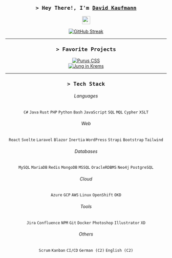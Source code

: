 <div align="center">

<!--<img align="left" src="https://user-images.githubusercontent.com/65187002/144930161-2f783401-8d27-4fdf-a2f7-cc0ba32f1f1f.gif" width="20%" style="display:inline;">
<img align="right" src="https://user-images.githubusercontent.com/65187002/144930161-2f783401-8d27-4fdf-a2f7-cc0ba32f1f1f.gif" width="20%" style="display:inline;">-->


<h3>
        <samp>&gt; Hey There!, I'm
                <b><a target="_blank" href="https://david.kaufmann.dev/">David Kaufmann</a></b>
        </samp>
</h3>


<img src="https://media.giphy.com/media/hvRJCLFzcasrR4ia7z/giphy.gif" width="25px"> 

[![GitHub Streak](https://streak-stats.demolab.com?user=kaufmann-dev&theme=dracula&hide_border=true)](https://git.io/streak-stats)
<!--<a href="https://git.io/streak-stats"><img src="https://streak-stats.demolab.com?user=kaufmann-dev&theme=dracula" alt="GitHub Streak" /></a>-->



<!--<img src="https://i.imgur.com/dBaSKWF.gif" height="20" width="100%">-->
<hr>

<h3 align="center">
        <samp>&gt; Favorite Projects
        </samp>
</h3>


[![Purus CSS](https://github-readme-stats.vercel.app/api/pin/?username=kaufmann-dev&repo=PurusCss&theme=dracula&hide_border=true)](https://github.com/kaufmann-dev/PurusCss)<br>
[![Jung in Krems](https://github-readme-stats.vercel.app/api/pin/?username=kaufmann-dev&repo=JungInKrems&theme=dracula&hide_border=true)](https://github.com/kaufmann-dev/JungInKrems)


<!--<img src="https://i.imgur.com/dBaSKWF.gif" height="20" width="100%">-->
<hr>
<h3 align="center">
        <samp>&gt; Tech Stack
        </samp>
</h3>

  
###### Languages
`C#` `Java` `Rust` `PHP` `Python` `Bash` `JavaScript` `SQL` `MQL` `Cypher` `XSLT`

###### Web
`React` `Svelte` `Laravel` `Blazor` `Inertia` `WordPress` `Strapi` `Bootstrap` `Tailwind`

###### Databases
`MySQL` `MariaDB` `Redis` `MongoDB` `MSSQL` `OracleRDBMS` `Neo4j` `PostgreSQL`

###### Cloud
`Azure` `GCP` `AWS` `Linux` `OpenShift` `OKD`

###### Tools
`Jira` `Confluence` `NPM` `Git` `Docker` `Photoshop` `Illustrator` `XD`

###### Others
`Scrum` `Kanban` `CI/CD` `German (C2)` `English (C2)`

<!--<img src="https://i.imgur.com/dBaSKWF.gif" height="20" width="100%">
<hr>-->
</div>
